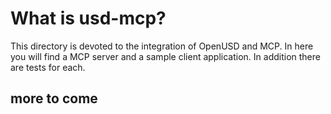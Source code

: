 # What is usd-mcp?
This directory is devoted to the integration of OpenUSD and MCP. In here you will find a MCP server and a sample client application. In addition there are tests for each.

## more to come